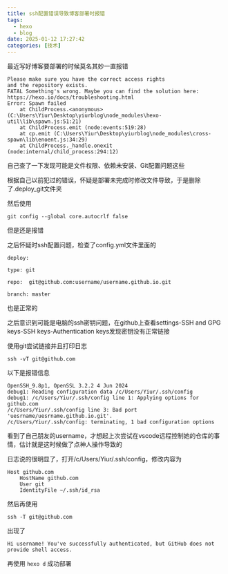 ```yaml
---
title: ssh配置错误导致博客部署时报错
tags:
  - hexo
  - blog
date: 2025-01-12 17:27:42
categories: [技术]
---
```


最近写好博客要部署的时候莫名其妙一直报错

```
Please make sure you have the correct access rights
and the repository exists.
FATAL Something's wrong. Maybe you can find the solution here: https://hexo.io/docs/troubleshooting.html
Error: Spawn failed
    at ChildProcess.<anonymous> (C:\Users\Yiur\Desktop\yiurblog\node_modules\hexo-util\lib\spawn.js:51:21)
    at ChildProcess.emit (node:events:519:28)
    at cp.emit (C:\Users\Yiur\Desktop\yiurblog\node_modules\cross-spawn\lib\enoent.js:34:29)
    at ChildProcess._handle.onexit (node:internal/child_process:294:12)
```

自己查了一下发现可能是文件权限、依赖未安装、Git配置问题这些

根据自己以前犯过的错误，怀疑是部署未完成时修改文件导致，于是删除了.deploy_git文件夹

然后使用

```
git config --global core.autocrlf false
```

但是还是报错

之后怀疑时ssh配置问题，检查了config.yml文件里面的

```
deploy:

type: git

repo:  git@github.com:username/username.github.io.git

branch: master
```

也是正常的

之后意识到可能是电脑的ssh密钥问题，在github上查看settings-SSH and GPG keys-SSH keys-Authentication keys发现密钥没有正常链接

使用git尝试链接并且打印日志

```
ssh -vT git@github.com
```

以下是报错信息

```
OpenSSH_9.8p1, OpenSSL 3.2.2 4 Jun 2024
debug1: Reading configuration data /c/Users/Yiur/.ssh/config
debug1: /c/Users/Yiur/.ssh/config line 1: Applying options for github.com
/c/Users/Yiur/.ssh/config line 3: Bad port 'uesrname/uesrname.github.io.git'.
/c/Users/Yiur/.ssh/config: terminating, 1 bad configuration options
```

看到了自己朋友的username，才想起上次尝试在vscode远程控制她的仓库的事情，估计就是这时候做了点神人操作导致的

日志说的很明显了，打开/c/Users/Yiur/.ssh/config，修改内容为

```
Host github.com
    HostName github.com
    User git
    IdentityFile ~/.ssh/id_rsa
```

然后再使用

```
ssh -T git@github.com
```

出现了

```
Hi username! You've successfully authenticated, but GitHub does not provide shell access.
```

再使用 `hexo d` 成功部署

